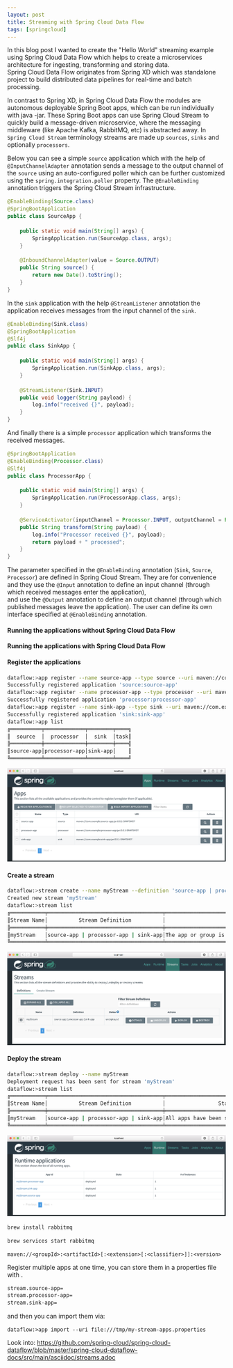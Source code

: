 ```yaml
---
layout: post
title: Streaming with Spring Cloud Data Flow
tags: [springcloud]
---
```


In this blog post I wanted to create the "Hello World" streaming example using Spring Cloud Data Flow which helps to create a microservices architecture for ingesting, transforming and storing data.   
Spring Cloud Data Flow originates from Spring XD which was standalone project to build distributed data pipelines for real-time and batch processing.

In contrast to Spring XD, in Spring Cloud Data Flow the modules are autonomous deployable Spring Boot apps, which can be run individually with java -jar. 
These Spring Boot apps can use Spring Cloud Stream to quickly build a message-driven microservice, where the messaging middleware (like Apache Kafka, RabbitMQ, etc) is abstracted away.
In `Spring Cloud Stream` terminology streams are made up `sources`, `sinks` and optionally `processors`.

Below you can see a simple `source` application which with the help of `@InputChannelAdapter` annotation sends a message to the output channel of the `source` using an auto-configured poller which can be further customized using the `spring.integration.poller` property.
The `@EnableBinding` annotation triggers the Spring Cloud Stream infrastructure.

```java
@EnableBinding(Source.class)
@SpringBootApplication
public class SourceApp {

    public static void main(String[] args) {
        SpringApplication.run(SourceApp.class, args);
    }

    @InboundChannelAdapter(value = Source.OUTPUT)
    public String source() {
        return new Date().toString();
    }
}
```

In the `sink` application with the help `@StreamListener` annotation the application receives messages from the input channel of the `sink`. 

```java
@EnableBinding(Sink.class)
@SpringBootApplication
@Slf4j
public class SinkApp {

    public static void main(String[] args) {
        SpringApplication.run(SinkApp.class, args);
    }

    @StreamListener(Sink.INPUT)
    public void logger(String payload) {
        log.info("received {}", payload);
    }
}

```

And finally there is a simple `processor` application which transforms the received messages. 

```java
@SpringBootApplication
@EnableBinding(Processor.class)
@Slf4j
public class ProcessorApp {

    public static void main(String[] args) {
        SpringApplication.run(ProcessorApp.class, args);
    }

    @ServiceActivator(inputChannel = Processor.INPUT, outputChannel = Processor.OUTPUT)
    public String transform(String payload) {
        log.info("Processor received {}", payload);
        return payload + " processed";
    }
}
```

The parameter specified in the `@EnableBinding` annotation (`Sink`, `Source`, `Processor`) are defined in Spring Cloud Stream. They are for convenience and they use the `@Input` annotation to define an input channel (through which received messages enter the application),  
and use the `@Output` annotation to define an output channel (through which published messages leave the application). 
The user can define its own interface specified at `@EnableBinding` annotation.

#### Running the applications without Spring Cloud Data Flow



#### Running the applications with Spring Cloud Data Flow

#### Register the applications

```bash
dataflow:>app register --name source-app --type source --uri maven://com.example:source-app:jar:0.0.1-SNAPSHOT
Successfully registered application 'source:source-app'
dataflow:>app register --name processor-app --type processor --uri maven://com.example:processor-app:jar:0.0.1-SNAPSHOT
Successfully registered application 'processor:processor-app'
dataflow:>app register --name sink-app --type sink --uri maven://com.example:sink-app:jar:0.0.1-SNAPSHOT
Successfully registered application 'sink:sink-app'
dataflow:>app list
╔══════════╤═════════════╤════════╤════╗
║  source  │  processor  │  sink  │task║
╠══════════╪═════════════╪════════╪════╣
║source-app│processor-app│sink-app│    ║
╚══════════╧═════════════╧════════╧════╝
```

<p><img src="/images/2017-08-22/scdf-apps.png" alt="Spring Cloud Data Flow - Apps" /></p>

#### Create a stream
```bash
dataflow:>stream create --name myStream --definition 'source-app | processor-app | sink-app'
Created new stream 'myStream'
dataflow:>stream list
╔═══════════╤═════════════════════════════════════╤══════════════════════════════════════════════════════════════════════╗
║Stream Name│          Stream Definition          │                                Status                                ║
╠═══════════╪═════════════════════════════════════╪══════════════════════════════════════════════════════════════════════╣
║myStream   │source-app | processor-app | sink-app│The app or group is known to the system, but is not currently deployed║
╚═══════════╧═════════════════════════════════════╧══════════════════════════════════════════════════════════════════════╝
```

<p><img src="/images/2017-08-22/scdf-streams.png" alt="Spring Cloud Data Flow - Streams" /></p>

#### Deploy the stream
```bash
dataflow:>stream deploy --name myStream
Deployment request has been sent for stream 'myStream'
dataflow:>stream list
╔═══════════╤═════════════════════════════════════╤════════════════════════════════════════╗
║Stream Name│          Stream Definition          │                 Status                 ║
╠═══════════╪═════════════════════════════════════╪════════════════════════════════════════╣
║myStream   │source-app | processor-app | sink-app│All apps have been successfully deployed║
╚═══════════╧═════════════════════════════════════╧════════════════════════════════════════╝
```

<p><img src="/images/2017-08-22/scdf-runtime.png" alt="Spring Cloud Data Flow - Runtime" /></p>

```bash
brew install rabbitmq
```

```bash
brew services start rabbitmq
```

```
maven://<groupId>:<artifactId>[:<extension>[:<classifier>]]:<version>
```

Register multiple apps at one time, you can store them in a properties file with <type>.<name>
```bash
stream.source-app=
stream.processor-app=
stream.sink-app=
```

and then you can import them via:

```
dataflow:>app import --uri file:///tmp/my-stream-apps.properties
```
Look into: https://github.com/spring-cloud/spring-cloud-dataflow/blob/master/spring-cloud-dataflow-docs/src/main/asciidoc/streams.adoc